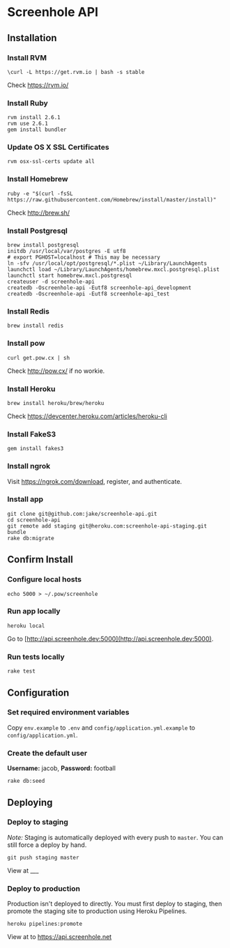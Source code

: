 # Screenhole API

## Installation

### Install RVM

```
\curl -L https://get.rvm.io | bash -s stable
```

Check https://rvm.io/

### Install Ruby

```
rvm install 2.6.1
rvm use 2.6.1
gem install bundler
```

### Update OS X SSL Certificates

```
rvm osx-ssl-certs update all
```

### Install Homebrew

```
ruby -e "$(curl -fsSL https://raw.githubusercontent.com/Homebrew/install/master/install)"
```

Check http://brew.sh/

### Install Postgresql

```
brew install postgresql
initdb /usr/local/var/postgres -E utf8
# export PGHOST=localhost # This may be necessary
ln -sfv /usr/local/opt/postgresql/*.plist ~/Library/LaunchAgents
launchctl load ~/Library/LaunchAgents/homebrew.mxcl.postgresql.plist
launchctl start homebrew.mxcl.postgresql
createuser -d screenhole-api
createdb -Oscreenhole-api -Eutf8 screenhole-api_development
createdb -Oscreenhole-api -Eutf8 screenhole-api_test
```

### Install Redis

```
brew install redis
```

### Install pow

```
curl get.pow.cx | sh
```

Check http://pow.cx/ if no workie.

### Install Heroku

```
brew install heroku/brew/heroku
```

Check https://devcenter.heroku.com/articles/heroku-cli

### Install FakeS3

```
gem install fakes3
```

### Install ngrok

Visit https://ngrok.com/download, register, and authenticate.

### Install app

```
git clone git@github.com:jake/screenhole-api.git
cd screenhole-api
git remote add staging git@heroku.com:screenhole-api-staging.git
bundle
rake db:migrate
```

## Confirm Install

### Configure local hosts

```
echo 5000 > ~/.pow/screenhole
```

### Run app locally

```
heroku local
```

Go to [http://api.screenhole.dev:5000](http://api.screenhole.dev:5000).

### Run tests locally

```
rake test
```

## Configuration

### Set required environment variables

Copy `env.example` to `.env` and `config/application.yml.example` to `config/application.yml`.

### Create the default user

**Username:** jacob, **Password:** football

```
rake db:seed
```

## Deploying

### Deploy to staging

_Note:_ Staging is automatically deployed with every push to `master`. You can still force a deploy by hand.

```
git push staging master
```

View at \_\_\_

### Deploy to production

Production isn't deployed to directly. You must first deploy to staging, then promote the staging site to production using Heroku Pipelines.

```
heroku pipelines:promote
```

View at to https://api.screenhole.net

